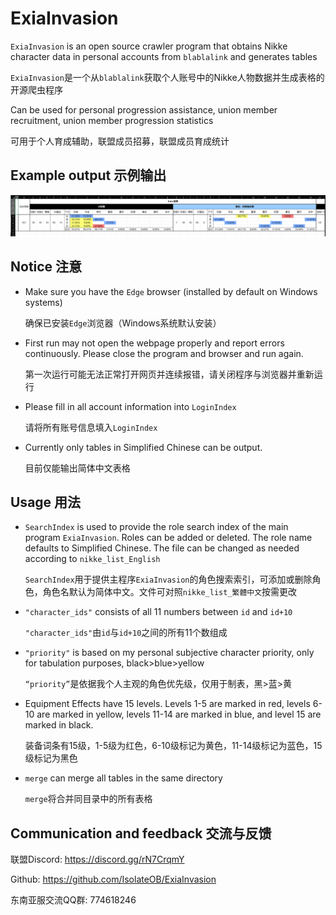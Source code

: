 # ExiaInvasion

`ExiaInvasion` is an open source crawler program that obtains Nikke character data in personal accounts from `blablalink` and generates tables

`ExiaInvasion`是一个从`blablalink`获取个人账号中的Nikke人物数据并生成表格的开源爬虫程序



Can be used for personal progression assistance, union member recruitment, union member progression statistics

可用于个人育成辅助，联盟成员招募，联盟成员育成统计



## Example output 示例输出



![示例输出](示例输出.png)



## Notice 注意

- Make sure you have the `Edge` browser (installed by default on Windows systems)

	确保已安装`Edge`浏览器（Windows系统默认安装）
	
- First run may not open the webpage properly and report errors continuously. Please close the program and browser and run again.

	第一次运行可能无法正常打开网页并连续报错，请关闭程序与浏览器并重新运行


- Please fill in all account information into `LoginIndex`

  请将所有账号信息填入`LoginIndex`


- Currently only tables in Simplified Chinese can be output.

  目前仅能输出简体中文表格



## Usage 用法

- `SearchIndex` is used to provide the role search index of the main program `ExiaInvasion`. Roles can be added or deleted. The role name defaults to Simplified Chinese. The file can be changed as needed according to `nikke_list_English`  

	`SearchIndex`用于提供主程序`ExiaInvasion`的角色搜索索引，可添加或删除角色，角色名默认为简体中文。文件可对照`nikke_list_繁體中文`按需更改

- `"character_ids"` consists of all 11 numbers between `id` and `id+10`

	`"character_ids"`由`id`与`id+10`之间的所有11个数组成

- `"priority"` is based on my personal subjective character priority, only for tabulation purposes, black>blue>yellow

	`“priority”`是依据我个人主观的角色优先级，仅用于制表，黑>蓝>黄

- Equipment Effects have 15 levels. Levels 1-5 are marked in red, levels 6-10 are marked in yellow, levels 11-14 are marked in blue, and level 15 are marked in black.

	装备词条有15级，1-5级为红色，6-10级标记为黄色，11-14级标记为蓝色，15级标记为黑色

- `merge` can merge all tables in the same directory

	`merge`将合并同目录中的所有表格



## Communication and feedback 交流与反馈

联盟Discord: https://discord.gg/rN7CrqmY

Github: https://github.com/IsolateOB/ExiaInvasion

东南亚服交流QQ群: 774618246

